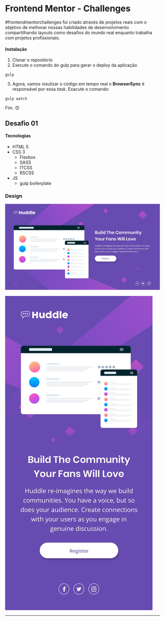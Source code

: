 # Frontend Mentor - Challenges

#frontendmentorchallenges foi criado  através de projetos reais com o objetivo de melhorar nossas habilidades de desenvolvimento compartilhando layouts como desafios do mundo real enquanto trabalha com projetos profissionais.

#### Instalação

1. Clonar o repositório
2. Execute o comando do gulp para gerar o deploy da aplicação

````
gulp
````
3. Agora, vamos visulizar o código em tempo real o <b>BrowserSync</b> é responsável por essa <i>task</i>. Exacute o comando:
   
````
gulp watch
````
Fim. <g-emoji class="g-emoji" alias="blush" fallback-src="https://github.githubassets.com/images/icons/emoji/unicode/1f60a.png">😊</g-emoji><br>
## Desafio 01

#### Tecnologias

* HTML 5
* CSS 3
  * Flexbox
  * SASS
  * ITCSS
  * RSCSS
* JS
  * gulp boilerplate
  
### Design

![Huddle-Web](desafio-01/doc/desktop-design.jpg)
<br><br>
![Huddle-Mobile](desafio-01/doc/mobile-design.jpg)

<hr>


